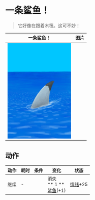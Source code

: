 # 一条鲨鱼！  
> 它好像在跟着木筏。这可不妙！  
  
  一条鲨鱼！  |   图片   
 ----  |  ----:   
   |  <img decoding="async" src="Sprite/SharkVisitor.png" href="a.md" style="max-width:300px;max-height:300px;">   
  
## 动作  
动作  |  耗时  |  条件  |  变化  |  状态  
----  |  ----  |  ----  |  ----  |  ----  
继续<br>  |  -  |    |  消失<br>** 1 **<br>  [鲨鱼](SharkVisitor.md)(+1)<br>  |  [情绪](Morale.md)+25  
